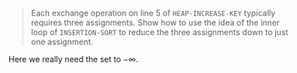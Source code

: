 > Each exchange operation on line 5 of `HEAP-INCREASE-KEY` typically requires
> three assignments. Show how to use the idea of the inner loop of
> `INSERTION-SORT` to reduce the three assignments down to just one assignment.

Here we really need the set to $- \infty$.

